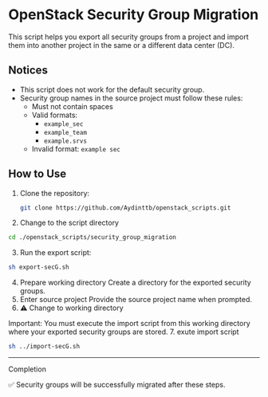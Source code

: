 # OpenStack Security Group Migration

This script helps you export all security groups from a project and import them into another project in the same or a different data center (DC).

## Notices
- This script does not work for the default security group.
- Security group names in the source project must follow these rules:
  - Must not contain spaces
  - Valid formats:
    - `example_sec`
    - `example_team`
    - `example.srvs`
  - Invalid format: `example sec`
## How to Use

1. Clone the repository:
   ```bash
   git clone https://github.com/Aydinttb/openstack_scripts.git

2. Change to the script directory
  ```bash
  cd ./openstack_scripts/security_group_migration
  ```

3. Run the export script:
  ```bash
  sh export-secG.sh 
  ```
4. Prepare working directory
Create a directory for the exported security groups.
5. Enter source project
Provide the source project name when prompted.
6. ⚠️ Change to working directory

Important: You must execute the import script from this working directory where your exported security groups are stored.
7. exute import script 
```bash 
sh ../import-secG.sh
```
---
Completion

✅ Security groups will be successfully migrated after these steps.
